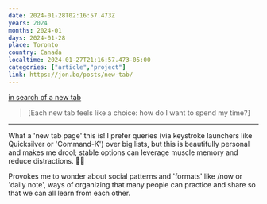 ```yaml
---
date: 2024-01-28T02:16:57.473Z
years: 2024
months: 2024-01
days: 2024-01-28
place: Toronto
country: Canada
localtime: 2024-01-27T21:16:57.473-05:00
categories: ["article","project"]
link: https://jon.bo/posts/new-tab/
---
```

[in search of a new tab](https://jon.bo/posts/new-tab/)

> [Each new tab feels like a choice: how do I want to spend my time?]

---

What a 'new tab page' this is! I prefer queries (via keystroke launchers like Quicksilver or 'Command-K') over big lists, but this is beautifully personal and makes me drool; stable options can leverage muscle memory and reduce distractions. 👍🏽

Provokes me to wonder about social patterns and 'formats' like /now or 'daily note', ways of organizing that many people can practice and share so that we can all learn from each other.
